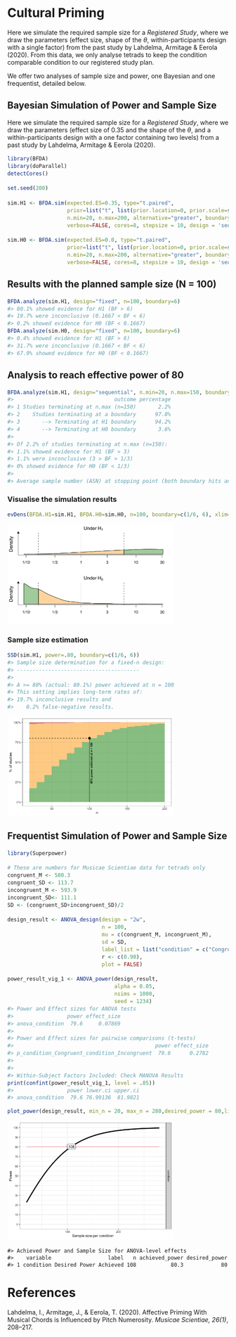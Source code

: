 # Cultural Priming

Here we simulate the required sample size for a *Registered Study*,
where we draw the parameters (effect size, shape of the $\theta$,
within-participants design with a single factor) from the past study by
Lahdelma, Armitage & Eerola (2020). From this data, we only analyse
tetrads to keep the condition comparable condition to our registered study plan.

We offer two analyses of sample size and power, one Bayesian and one frequentist, detailed below.

## Bayesian Simulation of Power and Sample Size

Here we simulate the required sample size for a *Registered Study*,
where we draw the parameters (effect size of 0.35 and the shape of the $\theta$, and a within-participants design with a one factor containing two levels) from a past study by Lahdelma, Armitage & Eerola (2020).

``` r
library(BFDA)
library(doParallel)
detectCores()

set.seed(200)
  
sim.H1 <- BFDA.sim(expected.ES=0.35, type="t.paired",
                   prior=list("t", list(prior.location=0, prior.scale=sqrt(2)/2, prior.df=1)),
                   n.min=20, n.max=200, alternative="greater", boundary=Inf, B=1000,
                   verbose=FALSE, cores=8, stepsize = 10, design = 'sequential')

sim.H0 <- BFDA.sim(expected.ES=0.0, type="t.paired",
                   prior=list("t", list(prior.location=0, prior.scale=sqrt(2)/2, prior.df=1)),
                   n.min=20, n.max=200, alternative="greater", boundary=Inf, B=1000,
                   verbose=FALSE, cores=8, stepsize = 10, design = 'sequential')
```

## Results with the planned sample size (N = 100)

``` r
BFDA.analyze(sim.H1, design="fixed", n=100, boundary=6)
#> 80.1% showed evidence for H1 (BF > 6)
#> 19.7% were inconclusive (0.1667 < BF < 6)
#> 0.2% showed evidence for H0 (BF < 0.1667)
BFDA.analyze(sim.H0, design="fixed", n=100, boundary=6)
#> 0.4% showed evidence for H1 (BF > 6)
#> 31.7% were inconclusive (0.1667 < BF < 6)
#> 67.9% showed evidence for H0 (BF < 0.1667)
```

## Analysis to reach effective power of 80

``` r
BFDA.analyze(sim.H1, design="sequential", n.min=20, n.max=150, boundary=6)
#>                                outcome percentage
#> 1 Studies terminating at n.max (n=150)       2.2%
#> 2    Studies terminating at a boundary      97.8%
#> 3       --> Terminating at H1 boundary      94.2%
#> 4       --> Terminating at H0 boundary       3.6%
#> 
#> Of 2.2% of studies terminating at n.max (n=150):
#> 1.1% showed evidence for H1 (BF > 3)
#> 1.1% were inconclusive (3 > BF > 1/3)
#> 0% showed evidence for H0 (BF < 1/3)
#> 
#> Average sample number (ASN) at stopping point (both boundary hits and n.max): n = 59
```

### Visualise the simulation results

``` r
evDens(BFDA.H1=sim.H1, BFDA.H0=sim.H0, n=100, boundary=c(1/6, 6), xlim=c(1/11, 31))
```

<img src="man/figures/README-simulation4-1.png" width="75%" />

### Sample size estimation

``` r
SSD(sim.H1, power=.80, boundary=c(1/6, 6))
#> Sample size determination for a fixed-n design:
#> ---------------------------------------
#> 
#> A >= 80% (actual: 80.1%) power achieved at n = 100
#> This setting implies long-term rates of:
#> 19.7% inconclusive results and
#>    0.2% false-negative results.
```

<img src="man/figures/README-simulation5-1.png" width="75%" />




<!-- README.md is generated from README.Rmd. Please edit that file -->

## Frequentist Simulation of Power and Sample Size

``` r
library(Superpower)

# These are numbers for Musicae Scientiae data for tetrads only
congruent_M <- 580.3
congruent_SD <- 113.7
incongruent_M <- 593.9
incongruent_SD<- 111.1
SD <- (congruent_SD+incongruent_SD)/2

design_result <- ANOVA_design(design = "2w",
                              n = 100,
                              mu = c(congruent_M, incongruent_M),
                              sd = SD,
                              label_list = list("condition" = c("Congruent", "Incongruent")),
                              r <- c(0.90),
                              plot = FALSE)

power_result_vig_1 <- ANOVA_power(design_result, 
                                  alpha = 0.05, 
                                  nsims = 1000,
                                  seed = 1234) 
#> Power and Effect sizes for ANOVA tests
#>                 power effect_size
#> anova_condition  79.6     0.07869
#> 
#> Power and Effect sizes for pairwise comparisons (t-tests)
#>                                             power effect_size
#> p_condition_Congruent_condition_Incongruent  79.6      0.2782
#> 
#> 
#> Within-Subject Factors Included: Check MANOVA Results
print(confint(power_result_vig_1, level = .85))
#>                 power lower.ci upper.ci
#> anova_condition  79.6 76.99136  81.9821
```

``` r
plot_power(design_result, min_n = 20, max_n = 280,desired_power = 80,liberal_lambda = TRUE)
```

<img src="man/figures/README-unnamed-chunk-3-1.png" width="75%" />

    #> Achieved Power and Sample Size for ANOVA-level effects
    #>    variable                  label   n achieved_power desired_power
    #> 1 condition Desired Power Achieved 108           80.3            80


# References

Lahdelma, I., Armitage, J., & Eerola, T. (2020). Affective Priming With
Musical Chords is Influenced by Pitch Numerosity. *Musicae Scientiae,
26(1)*, 208–217.



